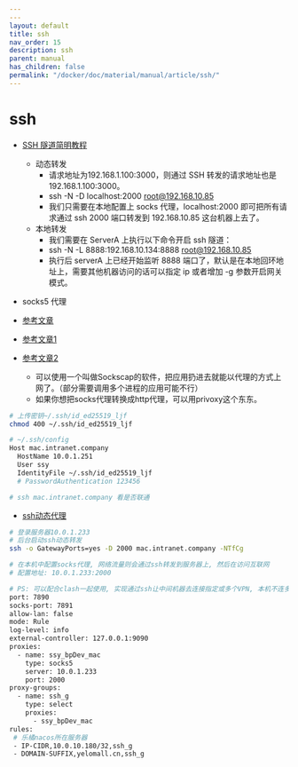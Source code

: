 ```yaml
---
---
layout: default
title: ssh
nav_order: 15
description: ssh
parent: manual
has_children: false
permalink: "/docker/doc/material/manual/article/ssh/"
---
```


# ssh

- [SSH 隧道简明教程](https://www.lixueduan.com/posts/linux/07-ssh-tunnel/)
  - 动态转发
    - 请求地址为192.168.1.100:3000，则通过 SSH 转发的请求地址也是192.168.1.100:3000。
    - ssh -N -D localhost:2000 root@192.168.10.85
    - 我们只需要在本地配置上 socks 代理，localhost:2000 即可把所有请求通过 ssh 2000 端口转发到 192.168.10.85 这台机器上去了。
  - 本地转发
    - 我们需要在 ServerA 上执行以下命令开启 ssh 隧道：
    - ssh -N -L 8888:192.168.10.134:8888 root@192.168.10.85
    - 执行后 serverA 上已经开始监听 8888 端口了，默认是在本地回环地址上，需要其他机器访问的话可以指定 ip 或者增加 -g 参数开启网关模式。

- socks5 代理

- [参考文章](https://wlwang41.github.io/content/ops/ssh%E9%9A%A7%E9%81%93%E4%BB%A3%E7%90%86.html)
- [参考文章1](https://blog.bug-maker.com/archives/47.html)
- [参考文章2](https://www.cnblogs.com/memphise/articles/6420019.html)
  - 可以使用一个叫做Sockscap的软件，把应用扔进去就能以代理的方式上网了。（部分需要调用多个进程的应用可能不行）
  - 如果你想把socks代理转换成http代理，可以用privoxy这个东东。

```bash
# 上传密钥~/.ssh/id_ed25519_ljf
chmod 400 ~/.ssh/id_ed25519_ljf

# ~/.ssh/config
Host mac.intranet.company
  HostName 10.0.1.251
  User ssy
  IdentityFile ~/.ssh/id_ed25519_ljf
  # PasswordAuthentication 123456

# ssh mac.intranet.company 看是否联通
```

- [ssh动态代理](ssh动态代理)

```bash
# 登录服务器10.0.1.233
# 后台启动ssh动态转发
ssh -o GatewayPorts=yes -D 2000 mac.intranet.company -NTfCg

# 在本机中配置socks代理, 网络流量则会通过ssh转发到服务器上, 然后在访问互联网
# 配置地址: 10.0.1.233:2000

# PS: 可以配合clash一起使用, 实现通过ssh让中间机器去连接指定或多个VPN, 本机不连多余的VPN(其实是不想下载一堆的VPN相关软件), 只用clash就能透传流量过去
port: 7890
socks-port: 7891
allow-lan: false
mode: Rule
log-level: info
external-controller: 127.0.0.1:9090
proxies:
  - name: ssy_bpDev_mac
    type: socks5
    server: 10.0.1.233
    port: 2000
proxy-groups:
  - name: ssh_g
    type: select
    proxies:
      - ssy_bpDev_mac
rules:
 # 乐橘nacos所在服务器
 - IP-CIDR,10.0.10.180/32,ssh_g
 - DOMAIN-SUFFIX,yelomall.cn,ssh_g
 
```
